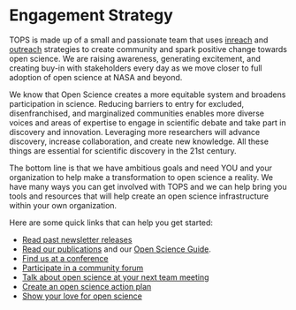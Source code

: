 # Engagement Strategy

TOPS is made up of a small and passionate team that uses [inreach](./Outreach/inreach.md) and [outreach](./Outreach/outreach.md) strategies to create community and spark positive change towards open science. We are raising awareness, generating excitement, and creating buy-in with stakeholders every day as we move closer to full adoption of open science at NASA and beyond.

We know that Open Science creates a more equitable system and broadens participation in science. Reducing barriers to entry for excluded, disenfranchised, and marginalized communities enables more diverse voices and areas of expertise to engage in scientific debate and take part in discovery and innovation. Leveraging more researchers will advance discovery, increase collaboration, and create new knowledge. All these things are essential for scientific discovery in the 21st century. 


The bottom line is that we have ambitious goals and need YOU and your organization to help make a transformation to open science a reality. We have many ways you can get involved with TOPS and we can help bring you tools and resources that will help create an open science infrastructure within your own organization. 

Here are some quick links that can help you get started:   

- [Read past newsletter releases](../../Newsletters/readme.md)
- [Read our publications](./Outreach/tops_publications.md) and our [Open Science Guide](https://nasa.github.io/Transform-to-Open-Science-Book/Open_Science_Cookbook/readme.html).
- [Find us at a conference](./Outreach/tops_conferences.md)
- [Participate in a community forum](https://github.com/nasa/Transform-to-Open-Science/tree/main/docs/Area1_Engagement/Community_Forums)
- [Talk about open science at your next team meeting](https://nasa.github.io/Transform-to-Open-Science-Book/Organizing_OS_Activities/readme.html)
- [Create an open science action plan](https://nasa.github.io/Transform-to-Open-Science-Book/Open_Science_Cookbook/Your_Organizations_Open_Science_Journey.html#develop-governance-frameworks-and-policies-to-support-open-science-action-plans)
- [Show your love for open science](https://www.canva.com/design/DAE_9KAimo4/HGjINSG0FYnFPfjxHUTcIQ/edit)
<!--
- [Read our success stories](https://science.nasa.gov/open-science/transform-to-open-science/stories)
-->